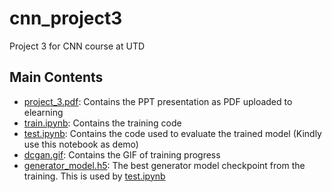 # cnn_project3
Project 3  for CNN course at UTD

## Main Contents
- [project_3.pdf](./project_3.pdf): Contains the PPT presentation as PDF uploaded to elearning
- [train.ipynb](./train.ipynb): Contains the training code
- [test.ipynb](./test.ipynb): Contains the code used to evaluate the trained model (Kindly use this notebook as demo)
- [dcgan.gif](./dcgan.gif): Contains the GIF of training progress
- [generator_model.h5](./generator_model.h5): The best generator model checkpoint from the training. This is used by [test.ipynb](./test.ipynb)
